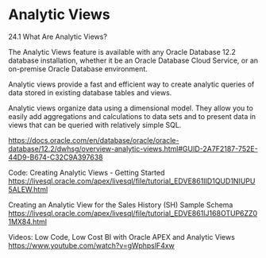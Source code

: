 # Analytic Views

24.1 What Are Analytic Views?

The Analytic Views feature is available with any Oracle Database 12.2 database installation, whether it be an Oracle Database Cloud Service, or an on-premise Oracle Database environment.


Analytic views provide a fast and efficient way to create analytic queries of data stored in existing database tables and views.

Analytic views organize data using a dimensional model. They allow you to easily add aggregations and calculations to data sets and to present data in views that can be queried with relatively simple SQL.

https://docs.oracle.com/en/database/oracle/oracle-database/12.2/dwhsg/overview-analytic-views.html#GUID-2A7F2187-752E-44D9-B674-C32C9A397638


Code:
Creating Analytic Views - Getting Started
https://livesql.oracle.com/apex/livesql/file/tutorial_EDVE861IID1QUD1NIUPU5ALEW.html


Creating an Analytic View for the Sales History (SH) Sample Schema
https://livesql.oracle.com/apex/livesql/file/tutorial_EDVE861IJ168OTUP6ZZ01MX84.html



Videos:
Low Code, Low Cost BI with Oracle APEX and Analytic Views
https://www.youtube.com/watch?v=gWphpslF4xw

